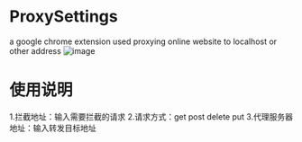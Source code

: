 # ProxySettings
a google chrome extension used proxying online website to localhost or other address
![image](https://github.com/dage212/ProxySettings/assets/20454972/dc276985-af13-47d8-8d2a-3523a6be3f8c)
# 使用说明
1.拦截地址：输入需要拦截的请求
2.请求方式：get post delete  put
3.代理服务器地址：输入转发目标地址 

